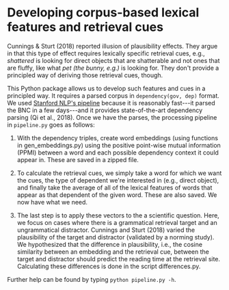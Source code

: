 # Developing corpus-based lexical features and retrieval cues

Cunnings & Sturt (2018) reported illusion of plausibility effects. They argue in that this type of effect requires lexically specific retrieval cues, e.g., *shattered* is looking for direct objects that are shatterable and not ones that are fluffy, like what *pet (the bunny, e.g.)* is looking for. They don't provide a principled way of deriving those retrieval cues, though.

This Python package allows us to develop such features and cues in a principled way. It requires a parsed corpus in `dependency(gov, dep)` format. We used [Stanford NLP's pipeline](https://stanfordnlp.github.io/stanfordnlp/) because it is reasonably fast---it parsed the BNC in a few days---and it provides state-of-the-art dependency parsing (Qi et al., 2018). Once we have the parses, the processing pipeline in `pipeline.py` goes as follows:

1. With the dependency triples, create word embeddings (using functions in gen_embeddings.py) using the positive point-wise mutual information (PPMI) between a word and each possible dependency context it could appear in. These are saved in a zipped file.

2. To calculate the retrieval cues, we simply take a word for which we want the cues, the type of dependent we're interested in (e.g., direct object), and finally take the average of all of the lexical features of words that appear as that dependent of the given word. These are also saved. We now have what we need.

3. The last step is to apply these vectors to the a scientific question. Here, we focus on cases where there is a grammatical retrieval target and an ungrammatical distractor. Cunnings and Sturt (2018) varied the plausibility of the target and distractor (validated by a norming study). We hypothesized that the difference in plausibility, i.e., the cosine similarity between an embedding and the retrieval cue, between the target and distractor should predict the reading time at the retrieval site. Calculating these differences is done in the script differences.py.

Further help can be found by typing `python pipeline.py -h`.
